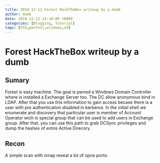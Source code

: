 ```yaml
---
title: 2019-12-12-Forest HackTheBox writeup by a dumb
author: dumb
date: 2019-12-12 14:10:00 +0800
categories: [Blogging, Tutorial]
tags: [htb,pentest,windows,ad]
---
```


# Forest HackTheBox writeup by a dumb

## Sumary 

Forest is easy machine. The goal is pwned a Windows Domain Controller where is installed a Exchange Server too. The DC allow anonymous bind in LDAP. After that you use this information to gain access becase there is a user with pre authentication disabled in kerberos. In the initial shell we enumerate and discovery that particular user is member of Account Operator wich is special group  that can be used to add users in Exchange group. After that, you can use this path to grab DCSync privileges and dump the hashes of entire Active Direcory. 


## Recon 

A simple scan with nmap reveal a lot of opne ports:

